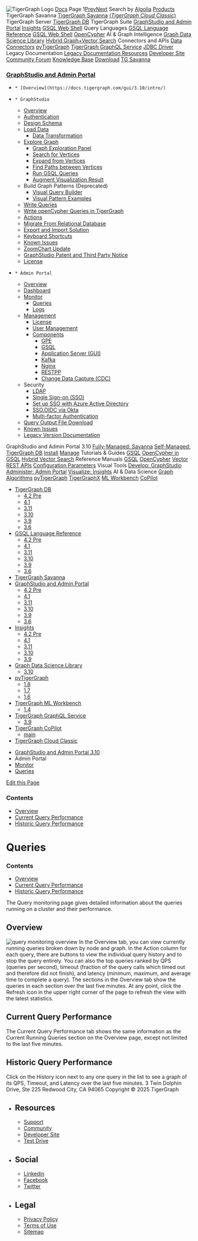 ![TigerGraph Logo](https://www.tigergraph.com/wp-content/uploads/2020/05/TG_LOGO.svg) [Docs](https://docs.tigergraph.com/home)
Page 1[Prev](https://docs.tigergraph.com/gui/3.10/admin-portal/monitoring/queries)[Next](https://docs.tigergraph.com/gui/3.10/admin-portal/monitoring/queries)
Search by [Algolia](https://www.algolia.com/docsearch)
[Products](https://docs.tigergraph.com/gui/3.10/admin-portal/monitoring/queries)
TigerGraph Savanna
[TigerGraph Savanna](https://docs.tigergraph.com/savanna/main/overview/) [(_TigerGraph Cloud Classic_)](https://docs.tigergraph.com/cloud/main/start/overview)
TigerGraph Server
[TigerGraph DB](https://docs.tigergraph.com/tigergraph-server/4.2/intro/)
TigerGraph Suite
[GraphStudio and Admin Portal](https://docs.tigergraph.com/gui/4.2/intro/) [Insights](https://docs.tigergraph.com/insights/4.2/intro/) [GSQL Web Shell](https://docs.tigergraph.com/tigergraph-server/current/gsql-shell/web)
Query Languages
[GSQL Language Reference](https://docs.tigergraph.com/gsql-ref/4.2/intro/) [GSQL Web Shell](https://docs.tigergraph.com/tigergraph-server/current/gsql-shell/web) [OpenCypher](https://docs.tigergraph.com/gsql-ref/current/opencypher-in-gsql)
AI & Graph Intelligence
[Graph Data Science Library](https://docs.tigergraph.com/graph-ml/3.10/intro/) [Hybrid Graph+Vector Search](https://docs.tigergraph.com/gsql-ref/current/vector/)
Connectors and APIs
[Data Connectors](https://docs.tigergraph.com/tigergraph-server/current/data-loading) [pyTigerGraph](https://docs.tigergraph.com/pytigergraph/1.8/intro/) [TigerGraph GraphQL Service](https://docs.tigergraph.com/graphql/3.9/) [JDBC Driver](https://github.com/tigergraph/ecosys/tree/master/tools/etl/tg-jdbc-driver)
Legacy Documentation
[ Legacy Documentation ](https://docs-legacy.tigergraph.com)
[Resources](https://docs.tigergraph.com/gui/3.10/admin-portal/monitoring/queries)
[Developer Site](https://dev.tigergraph.com/) [Community Forum](https://community.tigergraph.com/) [Knowledge Base](https://tigergraph.freshdesk.com/support/solutions)
[Download](https://dl.tigergraph.com)
[ TG Savanna](https://savanna.tgcloud.io)
### [GraphStudio and Admin Portal](https://docs.tigergraph.com/gui/3.10/intro/)
  *     * [Overview](https://docs.tigergraph.com/gui/3.10/intro/)
  *     * GraphStudio
      * [Overview](https://docs.tigergraph.com/gui/3.10/graphstudio/overview)
      * [Authentication](https://docs.tigergraph.com/gui/3.10/graphstudio/user-access-management)
      * [Design Schema](https://docs.tigergraph.com/gui/3.10/graphstudio/design-schema)
      * [Load Data](https://docs.tigergraph.com/gui/3.10/graphstudio/load-data)
        * [Data Transformation](https://docs.tigergraph.com/gui/3.10/graphstudio/data-transformation)
      * [Explore Graph](https://docs.tigergraph.com/gui/3.10/graphstudio/explore-graph/README)
        * [Graph Exploration Panel](https://docs.tigergraph.com/gui/3.10/graphstudio/explore-graph/graph-exploration-panel)
        * [Search for Vertices](https://docs.tigergraph.com/gui/3.10/graphstudio/explore-graph/search-for-vertices)
        * [Expand from Vertices](https://docs.tigergraph.com/gui/3.10/graphstudio/explore-graph/expand-from-vertices)
        * [Find Paths between Vertices](https://docs.tigergraph.com/gui/3.10/graphstudio/explore-graph/find-paths-between-vertices)
        * [Run GSQL Queries](https://docs.tigergraph.com/gui/3.10/graphstudio/explore-graph/run-gsql-queries)
        * [Augment Visualization Result](https://docs.tigergraph.com/gui/3.10/graphstudio/explore-graph/augment-visualization-result)
      * Build Graph Patterns (Deprecated)
        * [Visual Query Builder](https://docs.tigergraph.com/gui/3.10/graphstudio/build-graph-patterns/visual-query-builder-overview)
        * [Visual Pattern Examples](https://docs.tigergraph.com/gui/3.10/graphstudio/build-graph-patterns/visual-pattern-examples)
      * [Write Queries](https://docs.tigergraph.com/gui/3.10/graphstudio/write-queries)
      * [Write openCypher Queries in TigerGraph](https://docs.tigergraph.com/gui/3.10/graphstudio/write-open-cypher-queries-in-tigergraph)
      * [Actions](https://docs.tigergraph.com/gui/3.10/graphstudio/actions)
      * [Migrate From Relational Database](https://docs.tigergraph.com/gui/3.10/graphstudio/migrate-from-relational-database)
      * [Export and Import Solution](https://docs.tigergraph.com/gui/3.10/graphstudio/export-and-import-solution)
      * [Keyboard Shortcuts](https://docs.tigergraph.com/gui/3.10/graphstudio/keyboard-shortcuts)
      * [Known Issues](https://docs.tigergraph.com/gui/3.10/graphstudio/known-issues)
      * [ZoomChart Update](https://docs.tigergraph.com/gui/3.10/graphstudio/graphstudio-zoomchart-update)
      * [GraphStudio Patent and Third Party Notice](https://docs.tigergraph.com/gui/3.10/graphstudio/patent-and-third-party-notice)
      * [License](https://docs.tigergraph.com/gui/3.10/graphstudio/license)
  *     * Admin Portal
      * [Overview](https://docs.tigergraph.com/gui/3.10/admin-portal/overview)
      * [Dashboard](https://docs.tigergraph.com/gui/3.10/admin-portal/dashboard)
      * [Monitor](https://docs.tigergraph.com/gui/3.10/admin-portal/monitoring/README)
        * [Queries](https://docs.tigergraph.com/gui/3.10/admin-portal/monitoring/queries)
        * [Logs](https://docs.tigergraph.com/gui/3.10/admin-portal/monitoring/log-viewer)
      * [Management](https://docs.tigergraph.com/gui/3.10/admin-portal/management/README)
        * [License](https://docs.tigergraph.com/gui/3.10/admin-portal/management/license)
        * [User Management](https://docs.tigergraph.com/gui/3.10/admin-portal/management/user-management)
        * [Components](https://docs.tigergraph.com/gui/3.10/admin-portal/components/README)
          * [GPE](https://docs.tigergraph.com/gui/3.10/admin-portal/components/gpe)
          * [GSQL](https://docs.tigergraph.com/gui/3.10/admin-portal/components/gsql)
          * [Application Server (GUI)](https://docs.tigergraph.com/gui/3.10/admin-portal/components/gui)
          * [Kafka](https://docs.tigergraph.com/gui/3.10/admin-portal/components/kafka)
          * [Nginx](https://docs.tigergraph.com/gui/3.10/admin-portal/components/nginx)
          * [RESTPP](https://docs.tigergraph.com/gui/3.10/admin-portal/components/restpp)
          * [Change Data Capture (CDC)](https://docs.tigergraph.com/gui/3.10/admin-portal/components/cdc)
      * Security
        * [LDAP](https://docs.tigergraph.com/gui/3.10/admin-portal/security/ldap)
        * [Single Sign-on (SSO)](https://docs.tigergraph.com/gui/3.10/admin-portal/security/sso)
        * [Set up SSO with Azure Active Directory](https://docs.tigergraph.com/gui/3.10/admin-portal/security/sso-aad)
        * [SSO.OIDC via Okta](https://docs.tigergraph.com/gui/3.10/admin-portal/security/sso-oidc-okta)
        * [Multi-factor Authentication](https://docs.tigergraph.com/gui/3.10/admin-portal/security/mfa)
      * [Query Output File Download](https://docs.tigergraph.com/gui/3.10/admin-portal/gsql-output-file)
      * [Known Issues](https://docs.tigergraph.com/gui/3.10/admin-portal/known-issues)
    * [Legacy Version Documentation](https://docs.tigergraph.com/gui/3.10/intro/legacy-tg-versions)


GraphStudio and Admin Portal 3.10
[Fully-Managed: Savanna](https://docs.tigergraph.com/savanna/main/overview/)
[Self-Managed: TigerGraph DB](https://docs.tigergraph.com/tigergraph-server/4.2/intro/)
[Install](https://docs.tigergraph.com/tigergraph-server/current/getting-started/) [Manage](https://docs.tigergraph.com/tigergraph-server/current/system-management/)
Tutorials & Guides
[GSQL](https://github.com/tigergraph/ecosys/blob/master/tutorials/GSQL.md) [OpenCypher in GSQL](https://github.com/tigergraph/ecosys/blob/master/tutorials/Cypher.md) [Hybrid Vector Search](https://github.com/tigergraph/ecosys/blob/master/tutorials/VectorSearch.md)
Reference Manuals
[GSQL](https://docs.tigergraph.com/gsql-ref/4.2/intro/) [OpenCypher](https://docs.tigergraph.com/gsql-ref/current/opencypher-in-gsql/) [Vector](https://docs.tigergraph.com/gsql-ref/current/vector/) [REST APIs](https://docs.tigergraph.com/tigergraph-server/current/api/) [Configuration Parameters](https://docs.tigergraph.com/tigergraph-server/current/reference/configuration-parameters)
Visual Tools
[Develop: GraphStudio](https://docs.tigergraph.com/gui/4.2/intro/) [Administer: Admin Portal](https://docs.tigergraph.com/gui/4.2/intro/) [Visualize: Insights](https://docs.tigergraph.com/insights/4.2/intro/)
AI & Data Science
[Graph Algorithms](https://docs.tigergraph.com/graph-ml/3.10/intro/) [pyTigerGraph](https://docs.tigergraph.com/pytigergraph/1.8/intro/) [TigerGraphX](https://github.com/tigergraph/ecosys/blob/master/tutorials/TigerGraphX.md) [ML Workbench](https://docs.tigergraph.com/ml-workbench/1.4/intro/) [CoPilot](https://docs.tigergraph.com/tg-copilot/intro/)
  * [TigerGraph DB](https://docs.tigergraph.com/tigergraph-server/4.2/intro/)
    * [4.2 Pre](https://docs.tigergraph.com/tigergraph-server/4.2/intro/)
    * [4.1](https://docs.tigergraph.com/tigergraph-server/4.1/intro/)
    * [3.11](https://docs.tigergraph.com/tigergraph-server/3.11/intro/)
    * [3.10](https://docs.tigergraph.com/tigergraph-server/3.10/intro/)
    * [3.9](https://docs.tigergraph.com/tigergraph-server/3.9/intro/)
    * [3.6](https://docs.tigergraph.com/tigergraph-server/3.6/intro/)
  * [GSQL Language Reference](https://docs.tigergraph.com/gsql-ref/4.2/intro/)
    * [4.2 Pre](https://docs.tigergraph.com/gsql-ref/4.2/intro/)
    * [4.1](https://docs.tigergraph.com/gsql-ref/4.1/intro/)
    * [3.11](https://docs.tigergraph.com/gsql-ref/3.11/intro/)
    * [3.10](https://docs.tigergraph.com/gsql-ref/3.10/intro/)
    * [3.9](https://docs.tigergraph.com/gsql-ref/3.9/intro/)
    * [3.6](https://docs.tigergraph.com/gsql-ref/3.6/intro/intro)
  * [TigerGraph Savanna](https://docs.tigergraph.com/savanna/main/overview/)
  * [GraphStudio and Admin Portal](https://docs.tigergraph.com/gui/4.2/intro/)
    * [4.2 Pre](https://docs.tigergraph.com/gui/4.2/intro/)
    * [4.1](https://docs.tigergraph.com/gui/4.1/intro/)
    * [3.11](https://docs.tigergraph.com/gui/3.11/intro/)
    * [3.10](https://docs.tigergraph.com/gui/3.10/intro/)
    * [3.9](https://docs.tigergraph.com/gui/3.9/intro/)
    * [3.6](https://docs.tigergraph.com/gui/3.6/graphstudio/overview)
  * [Insights](https://docs.tigergraph.com/insights/4.2/intro/)
    * [4.2 Pre](https://docs.tigergraph.com/insights/4.2/intro/)
    * [4.1](https://docs.tigergraph.com/insights/4.1/intro/)
    * [3.11](https://docs.tigergraph.com/insights/3.11/intro/)
    * [3.10](https://docs.tigergraph.com/insights/3.10/intro/)
    * [3.9](https://docs.tigergraph.com/insights/3.9/intro/)
  * [Graph Data Science Library](https://docs.tigergraph.com/graph-ml/3.10/intro/)
    * [3.10](https://docs.tigergraph.com/graph-ml/3.10/intro/)
  * [pyTigerGraph](https://docs.tigergraph.com/pytigergraph/1.8/intro/)
    * [1.8](https://docs.tigergraph.com/pytigergraph/1.8/intro/)
    * [1.7](https://docs.tigergraph.com/pytigergraph/1.7/intro/)
    * [1.6](https://docs.tigergraph.com/pytigergraph/1.6/intro/)
  * [TigerGraph ML Workbench](https://docs.tigergraph.com/ml-workbench/1.4/intro/)
    * [1.4](https://docs.tigergraph.com/ml-workbench/1.4/intro/)
  * [TigerGraph GraphQL Service](https://docs.tigergraph.com/graphql/3.9/)
    * [3.9](https://docs.tigergraph.com/graphql/3.9/)
  * [TigerGraph CoPilot](https://docs.tigergraph.com/tg-copilot/intro/)
    * [main](https://docs.tigergraph.com/tg-copilot/intro/)
  * [TigerGraph Cloud Classic](https://docs.tigergraph.com/cloud/main/start/overview)


[](https://docs.tigergraph.com/home/)
  * [GraphStudio and Admin Portal 3.10](https://docs.tigergraph.com/gui/3.10/intro/)
  * Admin Portal
  * [Monitor](https://docs.tigergraph.com/gui/3.10/admin-portal/monitoring/README)
  * [Queries](https://docs.tigergraph.com/gui/3.10/admin-portal/monitoring/queries)


[Edit this Page](https://github.com/tigergraph/gui-docs/edit/3.10/modules/admin-portal/pages/monitoring/queries.adoc)
### Contents
  * [Overview](https://docs.tigergraph.com/gui/3.10/admin-portal/monitoring/queries#_overview)
  * [Current Query Performance](https://docs.tigergraph.com/gui/3.10/admin-portal/monitoring/queries#_current_query_performance)
  * [Historic Query Performance](https://docs.tigergraph.com/gui/3.10/admin-portal/monitoring/queries#_historic_query_performance)


# Queries
### Contents
  * [Overview](https://docs.tigergraph.com/gui/3.10/admin-portal/monitoring/queries#_overview)
  * [Current Query Performance](https://docs.tigergraph.com/gui/3.10/admin-portal/monitoring/queries#_current_query_performance)
  * [Historic Query Performance](https://docs.tigergraph.com/gui/3.10/admin-portal/monitoring/queries#_historic_query_performance)


The Query monitoring page gives detailed information about the queries running on a cluster and their performance.
## [](https://docs.tigergraph.com/gui/3.10/admin-portal/monitoring/queries#_overview)Overview
![query monitoring overview](https://docs.tigergraph.com/gui/3.10/admin-portal/_images/query-monitoring-overview.png)
In the Overview tab, you can view currently running queries broken down by node and graph. In the Action column for each query, there are buttons to view the individual query history and to stop the query entirely.
You can also the top queries ranked by QPS (queries per second), timeout (fraction of the query calls which timed out and therefore did not finish), and latency (minimum, maximum, and average time to complete a query).
The sections in the Overview tab show the queries in each section over the last five minutes.
At any point, click the Refresh icon in the upper right corner of the page to refresh the view with the latest statistics.
## [](https://docs.tigergraph.com/gui/3.10/admin-portal/monitoring/queries#_current_query_performance)Current Query Performance
The Current Query Performance tab shows the same information as the Current Running Queries section on the Overview page, except not limited to the last five minutes.
## [](https://docs.tigergraph.com/gui/3.10/admin-portal/monitoring/queries#_historic_query_performance)Historic Query Performance
Click on the History icon next to any one query in the list to see a graph of its QPS, Timeout, and Latency over the last five minutes.
3 Twin Dolphin Drive, Ste 225 Redwood City, CA 94065 
Copyright © 2025 TigerGraph
  * ## Resources
    * [Support](https://www.tigergraph.com/support/)
    * [Community](https://community.tigergraph.com/)
    * [Developer Site](https://dev.tigergraph.com/)
    * [Test Drive](https://testdrive.tigergraph.com/)
  * ## Social
    * [Linkedin](https://www.linkedin.com/company/tigergraph/)
    * [Facebook](https://www.facebook.com/TigerGraphDB/)
    * [Twitter](https://twitter.com/tigergraphdb)
  * ## Legal
    * [Privacy Policy](https://www.tigergraph.com/privacy-policy/)
    * [Terms of Use](https://www.tigergraph.com/terms/)
    * [Sitemap](https://docs.tigergraph.com/sitemap.xml)


